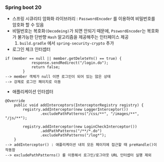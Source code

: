 ### Spring boot 20
- 스프링 시큐리티 암화화 라이브러리 : `PasswordEncoder` 를 이용하여 비밀번호를 암호화 할 수 있음
- 비밀번호는 복호화`(Decodeing)`가 되면 안되기 때문에, `PsswordEncoder`는 복호화가 불가능한 단반향 `Hash` 알고리즘을 제공해주는 인터페이스 제공
  1. `build.gradle` 에서 `spring-security-crypto` 추가
- 로그인 체크 인터셉터
```
if (member == null || member.getDeleteYn() == true) {
            response.sendRedirect("/login.do");
            return false;
        }
--> member 객체가 null 이면 로그인이 되어 있는 않은 상태
--> 강제로 로그인 페이지로 이동
```
- 애플리케이션 인터셉터
```
@Override
    public void addInterceptors(InterceptorRegistry registry) {
        registry.addInterceptor(new LoggerInterceptor())
                .excludePathPatterns("/css/**", "/images/**", "/js/**");

        registry.addInterceptor(new LoginCheckInterceptor())
                .addPathPatterns("/**/*.do")
                .excludePathPatterns("/log*");
    }
--> addInterceptor() : 애플리케이션 내의 모든 페이지에 접근할 때 preHandle()이 작동함
--> excludePathPatterns() 를 이용해서 로그인/로그아웃 URL 인터셉터 실행 제외
```